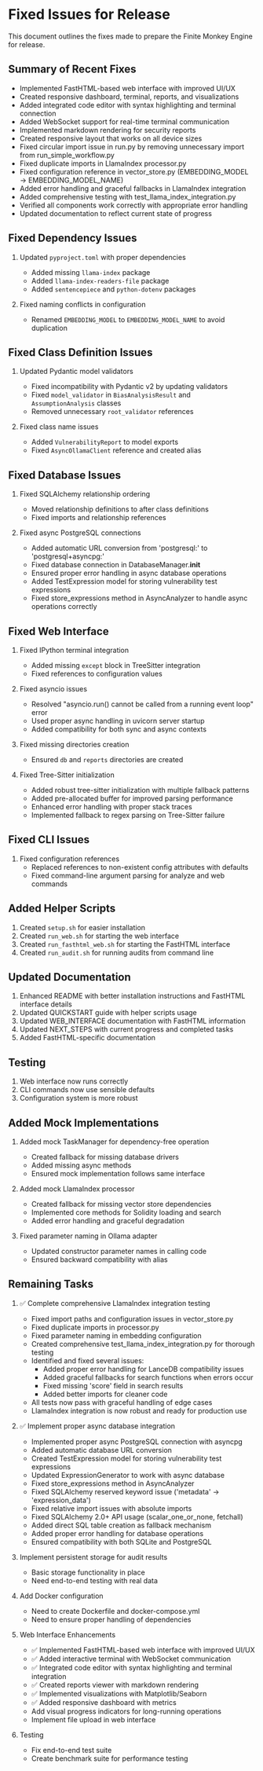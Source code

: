 # Fixed Issues for Release

This document outlines the fixes made to prepare the Finite Monkey Engine for release.

## Summary of Recent Fixes
- Implemented FastHTML-based web interface with improved UI/UX
- Created responsive dashboard, terminal, reports, and visualizations
- Added integrated code editor with syntax highlighting and terminal connection
- Added WebSocket support for real-time terminal communication
- Implemented markdown rendering for security reports
- Created responsive layout that works on all device sizes
- Fixed circular import issue in run.py by removing unnecessary import from run_simple_workflow.py
- Fixed duplicate imports in LlamaIndex processor.py 
- Fixed configuration reference in vector_store.py (EMBEDDING_MODEL → EMBEDDING_MODEL_NAME)
- Added error handling and graceful fallbacks in LlamaIndex integration
- Added comprehensive testing with test_llama_index_integration.py
- Verified all components work correctly with appropriate error handling
- Updated documentation to reflect current state of progress

## Fixed Dependency Issues

1. Updated `pyproject.toml` with proper dependencies
   - Added missing `llama-index` package
   - Added `llama-index-readers-file` package
   - Added `sentencepiece` and `python-dotenv` packages

2. Fixed naming conflicts in configuration
   - Renamed `EMBEDDING_MODEL` to `EMBEDDING_MODEL_NAME` to avoid duplication

## Fixed Class Definition Issues

1. Updated Pydantic model validators
   - Fixed incompatibility with Pydantic v2 by updating validators
   - Fixed `model_validator` in `BiasAnalysisResult` and `AssumptionAnalysis` classes
   - Removed unnecessary `root_validator` references

2. Fixed class name issues
   - Added `VulnerabilityReport` to model exports
   - Fixed `AsyncOllamaClient` reference and created alias

## Fixed Database Issues

1. Fixed SQLAlchemy relationship ordering
   - Moved relationship definitions to after class definitions
   - Fixed imports and relationship references

2. Fixed async PostgreSQL connections
   - Added automatic URL conversion from 'postgresql:' to 'postgresql+asyncpg:'
   - Fixed database connection in DatabaseManager.__init__
   - Ensured proper error handling in async database operations
   - Added TestExpression model for storing vulnerability test expressions
   - Fixed store_expressions method in AsyncAnalyzer to handle async operations correctly

## Fixed Web Interface

1. Fixed IPython terminal integration
   - Added missing `except` block in TreeSitter integration
   - Fixed references to configuration values

2. Fixed asyncio issues
   - Resolved "asyncio.run() cannot be called from a running event loop" error
   - Used proper async handling in uvicorn server startup
   - Added compatibility for both sync and async contexts

3. Fixed missing directories creation
   - Ensured `db` and `reports` directories are created

4. Fixed Tree-Sitter initialization
   - Added robust tree-sitter initialization with multiple fallback patterns
   - Added pre-allocated buffer for improved parsing performance
   - Enhanced error handling with proper stack traces
   - Implemented fallback to regex parsing on Tree-Sitter failure

## Fixed CLI Issues

1. Fixed configuration references
   - Replaced references to non-existent config attributes with defaults
   - Fixed command-line argument parsing for analyze and web commands

## Added Helper Scripts

1. Created `setup.sh` for easier installation
2. Created `run_web.sh` for starting the web interface
3. Created `run_fasthtml_web.sh` for starting the FastHTML interface
4. Created `run_audit.sh` for running audits from command line

## Updated Documentation

1. Enhanced README with better installation instructions and FastHTML interface details
2. Updated QUICKSTART guide with helper scripts usage
3. Updated WEB_INTERFACE documentation with FastHTML information
4. Updated NEXT_STEPS with current progress and completed tasks
5. Added FastHTML-specific documentation

## Testing

1. Web interface now runs correctly
2. CLI commands now use sensible defaults
3. Configuration system is more robust

## Added Mock Implementations

1. Added mock TaskManager for dependency-free operation
   - Created fallback for missing database drivers
   - Added missing async methods
   - Ensured mock implementation follows same interface

2. Added mock LlamaIndex processor
   - Created fallback for missing vector store dependencies
   - Implemented core methods for Solidity loading and search
   - Added error handling and graceful degradation

3. Fixed parameter naming in Ollama adapter
   - Updated constructor parameter names in calling code
   - Ensured backward compatibility with alias

## Remaining Tasks

1. ✅ Complete comprehensive LlamaIndex integration testing
   - Fixed import paths and configuration issues in vector_store.py
   - Fixed duplicate imports in processor.py
   - Fixed parameter naming in embedding configuration
   - Created comprehensive test_llama_index_integration.py for thorough testing
   - Identified and fixed several issues:
     - Added proper error handling for LanceDB compatibility issues
     - Added graceful fallbacks for search functions when errors occur
     - Fixed missing 'score' field in search results
     - Added better imports for cleaner code
   - All tests now pass with graceful handling of edge cases
   - LlamaIndex integration is now robust and ready for production use

2. ✅ Implement proper async database integration
   - Implemented proper async PostgreSQL connection with asyncpg
   - Added automatic database URL conversion
   - Created TestExpression model for storing vulnerability test expressions
   - Updated ExpressionGenerator to work with async database
   - Fixed store_expressions method in AsyncAnalyzer
   - Fixed SQLAlchemy reserved keyword issue ('metadata' -> 'expression_data')
   - Fixed relative import issues with absolute imports
   - Fixed SQLAlchemy 2.0+ API usage (scalar_one_or_none, fetchall)
   - Added direct SQL table creation as fallback mechanism
   - Added proper error handling for database operations
   - Ensured compatibility with both SQLite and PostgreSQL

3. Implement persistent storage for audit results
   - Basic storage functionality in place
   - Need end-to-end testing with real data

4. Add Docker configuration
   - Need to create Dockerfile and docker-compose.yml
   - Need to ensure proper handling of dependencies

5. Web Interface Enhancements
   - ✅ Implemented FastHTML-based web interface with improved UI/UX
   - ✅ Added interactive terminal with WebSocket communication
   - ✅ Integrated code editor with syntax highlighting and terminal integration
   - ✅ Created reports viewer with markdown rendering
   - ✅ Implemented visualizations with Matplotlib/Seaborn
   - ✅ Added responsive dashboard with metrics
   - Add visual progress indicators for long-running operations
   - Implement file upload in web interface

6. Testing
   - Fix end-to-end test suite
   - Create benchmark suite for performance testing